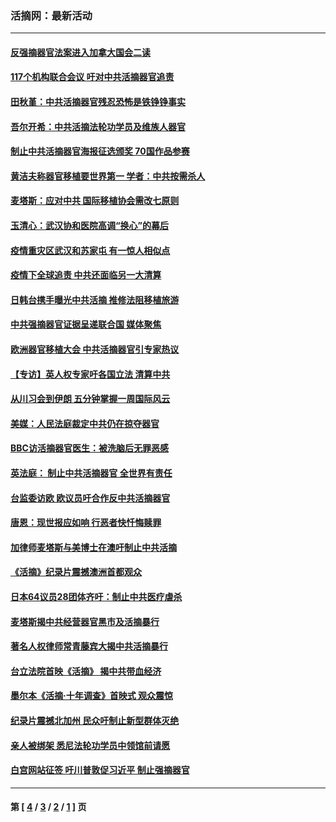 ### 活摘网：最新活动
---
#### [反强摘器官法案进入加拿大国会二读](../../pages/nf5883/n13033450.md?07110430) 
#### [117个机构联合会议 吁对中共活摘器官追责](../../pages/nf5883/n12775087.md?07110430) 
#### [田秋堇：中共活摘器官残忍恐怖是铁铮铮事实](../../pages/nf5883/n12702148.md?07110430) 
#### [吾尔开希：中共活摘法轮功学员及维族人器官](../../pages/nf5883/n12693197.md?07110430) 
#### [制止中共活摘器官海报征选颁奖 70国作品参赛](../../pages/nf5883/n12692050.md?07110430) 
#### [黄洁夫称器官移植要世界第一 学者：中共按需杀人](../../pages/nf5883/n12572329.md?07110430) 
#### [麦塔斯：应对中共 国际移植协会需改七原则](../../pages/nf5883/n12514711.md?07110430) 
#### [玉清心：武汉协和医院高调“换心”的幕后](../../pages/nf5883/n12298730.md?07110430) 
#### [疫情重灾区武汉和苏家屯 有一惊人相似点](../../pages/nf5883/n12150824.md?07110430) 
#### [疫情下全球追责 中共还面临另一大清算](../../pages/nf5883/n12070397.md?07110430) 
#### [日韩台携手曝光中共活摘 推修法阻移植旅游](../../pages/nf5883/n11712046.md?07110430) 
#### [中共强摘器官证据呈递联合国 媒体聚焦](../../pages/nf5883/n11546426.md?07110430) 
#### [欧洲器官移植大会 中共活摘器官引专家热议](../../pages/nf5883/n11539095.md?07110430) 
#### [【专访】英人权专家吁各国立法 清算中共](../../pages/nf5883/n11367315.md?07110430) 
#### [从川习会到伊朗 五分钟掌握一周国际风云](../../pages/nf5883/n11338520.md?07110430) 
#### [美媒：人民法庭裁定中共仍在掠夺器官](../../pages/nf5883/n11334897.md?07110430) 
#### [BBC访活摘器官医生：被洗脑后无罪恶感](../../pages/nf5883/n11335935.md?07110430) 
#### [英法庭： 制止中共活摘器官 全世界有责任](../../pages/nf5883/n11330691.md?07110430) 
#### [台监委访欧 欧议员吁合作反中共活摘器官](../../pages/nf5883/n11109190.md?07110430) 
#### [唐恩：现世报应如响 行恶者快忏悔赎罪](../../pages/nf5883/n11104016.md?07110430) 
#### [加律师麦塔斯与美博士在澳吁制止中共活摘](../../pages/nf5883/n10724764.md?07110430) 
#### [《活摘》纪录片震撼澳洲首都观众](../../pages/nf5883/n10722747.md?07110430) 
#### [日本64议员28团体齐吁：制止中共医疗虐杀](../../pages/nf5883/n10587757.md?07110430) 
#### [麦塔斯揭中共经营器官黑市及活摘暴行](../../pages/nf5883/n10442407.md?07110430) 
#### [著名人权律师常青藤宾大揭中共活摘暴行](../../pages/nf5883/n10318181.md?07110430) 
#### [台立法院首映《活摘》 揭中共带血经济](../../pages/nf5883/n9938847.md?07110430) 
#### [墨尔本《活摘·十年调查》首映式 观众震惊](../../pages/nf5883/n9522572.md?07110430) 
#### [纪录片震撼北加州 民众吁制止新型群体灭绝](../../pages/nf5883/n9188314.md?07110430) 
#### [亲人被绑架 悉尼法轮功学员中领馆前请愿](../../pages/nf5883/n9056753.md?07110430) 
#### [白宫网站征签 吁川普敦促习近平 制止强摘器官](../../pages/nf5883/n9009661.md?07110430) 

---
#### 第 [ [4](./4.md?07110430) / [3](./3.md?07110430) / [2](./2.md?07110430) / [1](./1.md?07110430) ] 页
